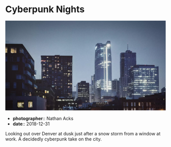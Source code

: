 # Cyberpunk Nights

![Denver at dusk on a cold winter's day](assets/2018-12-31-cyberpunk-nights.webp)

* **photographer**:: Nathan Acks  
* **date**:: 2018-12-31

Looking out over Denver at dusk just after a snow storm from a window at work. A decidedly cyberpunk take on the city.
